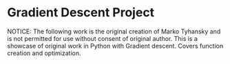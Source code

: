 # Gradient Descent Project
NOTICE: The following work is the original creation of Marko Tyhansky and is not permitted for use without consent of original author.
This is a showcase of original work in Python with Gradient descent. Covers function creation and optimization.

